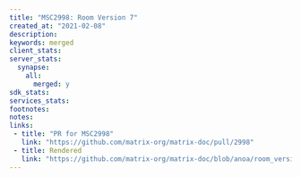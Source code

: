 ```yaml
---
title: "MSC2998: Room Version 7"
created_at: "2021-02-08"
description:
keywords: merged
client_stats:
server_stats:
  synapse:
    all:
      merged: y
sdk_stats:
services_stats:
footnotes:
notes:
links:
 - title: "PR for MSC2998"
   link: "https://github.com/matrix-org/matrix-doc/pull/2998"
 - title: Rendered
   link: "https://github.com/matrix-org/matrix-doc/blob/anoa/room_version_7/proposals/2998-rooms-v7.md"
---
```

